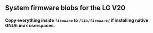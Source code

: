 ## System firmware blobs for the LG V20

#### Copy everything inside `firmware` to `/lib/firmware/` if installing native GNU/Linux userspaces.

